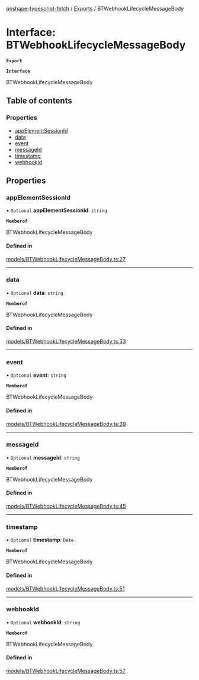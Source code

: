 [onshape-typescript-fetch](../README.md) / [Exports](../modules.md) / BTWebhookLifecycleMessageBody

# Interface: BTWebhookLifecycleMessageBody

**`Export`**

**`Interface`**

BTWebhookLifecycleMessageBody

## Table of contents

### Properties

- [appElementSessionId](BTWebhookLifecycleMessageBody.md#appelementsessionid)
- [data](BTWebhookLifecycleMessageBody.md#data)
- [event](BTWebhookLifecycleMessageBody.md#event)
- [messageId](BTWebhookLifecycleMessageBody.md#messageid)
- [timestamp](BTWebhookLifecycleMessageBody.md#timestamp)
- [webhookId](BTWebhookLifecycleMessageBody.md#webhookid)

## Properties

### appElementSessionId

• `Optional` **appElementSessionId**: `string`

**`Memberof`**

BTWebhookLifecycleMessageBody

#### Defined in

[models/BTWebhookLifecycleMessageBody.ts:27](https://github.com/toebes/onshape-typescript-fetch/blob/3e11ae1/models/BTWebhookLifecycleMessageBody.ts#L27)

___

### data

• `Optional` **data**: `string`

**`Memberof`**

BTWebhookLifecycleMessageBody

#### Defined in

[models/BTWebhookLifecycleMessageBody.ts:33](https://github.com/toebes/onshape-typescript-fetch/blob/3e11ae1/models/BTWebhookLifecycleMessageBody.ts#L33)

___

### event

• `Optional` **event**: `string`

**`Memberof`**

BTWebhookLifecycleMessageBody

#### Defined in

[models/BTWebhookLifecycleMessageBody.ts:39](https://github.com/toebes/onshape-typescript-fetch/blob/3e11ae1/models/BTWebhookLifecycleMessageBody.ts#L39)

___

### messageId

• `Optional` **messageId**: `string`

**`Memberof`**

BTWebhookLifecycleMessageBody

#### Defined in

[models/BTWebhookLifecycleMessageBody.ts:45](https://github.com/toebes/onshape-typescript-fetch/blob/3e11ae1/models/BTWebhookLifecycleMessageBody.ts#L45)

___

### timestamp

• `Optional` **timestamp**: `Date`

**`Memberof`**

BTWebhookLifecycleMessageBody

#### Defined in

[models/BTWebhookLifecycleMessageBody.ts:51](https://github.com/toebes/onshape-typescript-fetch/blob/3e11ae1/models/BTWebhookLifecycleMessageBody.ts#L51)

___

### webhookId

• `Optional` **webhookId**: `string`

**`Memberof`**

BTWebhookLifecycleMessageBody

#### Defined in

[models/BTWebhookLifecycleMessageBody.ts:57](https://github.com/toebes/onshape-typescript-fetch/blob/3e11ae1/models/BTWebhookLifecycleMessageBody.ts#L57)
